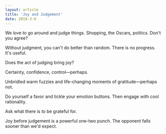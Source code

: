 ```yaml
---
layout: article
title: 'Joy and Judgement'
date: 2019-3-9
---
```


We love to go around and judge things. Shopping, the Oscars, politics. Don't you agree?

Without judgment, you can't do better than random. There is no progress. It's useful.

Does the act of judging bring joy?

Certainty, confidence, control&mdash;perhaps.

Unbridled warm fuzzies and life-changing moments of gratitude&mdash;perhaps not.

Do yourself a favor and tickle your emotion buttons. Then engage with cool rationality.

Ask what there is to be grateful for.

Joy before judgement is a powerful one-two punch. The opponent falls sooner than we'd expect.
